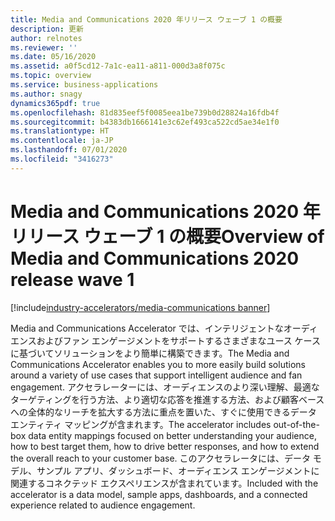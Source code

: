 ```yaml
---
title: Media and Communications 2020 年リリース ウェーブ 1 の概要
description: 更新
author: relnotes
ms.reviewer: ''
ms.date: 05/16/2020
ms.assetid: a0f5cd12-7a1c-ea11-a811-000d3a8f075c
ms.topic: overview
ms.service: business-applications
ms.author: snagy
dynamics365pdf: true
ms.openlocfilehash: 81d835eef5f0085eea1be739b0d28824a16fdb4f
ms.sourcegitcommit: b4383db1666141e3c62ef493ca522cd5ae34e1f0
ms.translationtype: HT
ms.contentlocale: ja-JP
ms.lasthandoff: 07/01/2020
ms.locfileid: "3416273"
---
```

# <a name="overview-of-media-and-communications-2020-release-wave-1"></a><span data-ttu-id="7ddb0-103">Media and Communications 2020 年リリース ウェーブ 1 の概要</span><span class="sxs-lookup"><span data-stu-id="7ddb0-103">Overview of Media and Communications 2020 release wave 1</span></span>
[!include[industry-accelerators/media-communications banner](../includes/industry-accelerators/media-communications.md)]

<!--overview start-->
<span data-ttu-id="7ddb0-104">Media and Communications Accelerator では、インテリジェントなオーディエンスおよびファン エンゲージメントをサポートするさまざまなユース ケースに基づいてソリューションをより簡単に構築できます。</span><span class="sxs-lookup"><span data-stu-id="7ddb0-104">The Media and Communications Accelerator enables you to more easily build solutions around a variety of use cases that support intelligent audience and fan engagement.</span></span> <span data-ttu-id="7ddb0-105">アクセラレーターには、オーディエンスのより深い理解、最適なターゲティングを行う方法、より適切な応答を推進する方法、および顧客ベースへの全体的なリーチを拡大する方法に重点を置いた、すぐに使用できるデータ エンティティ マッピングが含まれます。</span><span class="sxs-lookup"><span data-stu-id="7ddb0-105">The accelerator includes out-of-the-box data entity mappings focused on better understanding your audience, how to best target them, how to drive better responses, and how to extend the overall reach to your customer base.</span></span> <span data-ttu-id="7ddb0-106">このアクセラレータには、データ モデル、サンプル アプリ、ダッシュボード、オーディエンス エンゲージメントに関連するコネクテッド エクスペリエンスが含まれています。</span><span class="sxs-lookup"><span data-stu-id="7ddb0-106">Included with the accelerator is a data model, sample apps, dashboards, and a connected experience related to audience engagement.</span></span>
<!--overview end-->